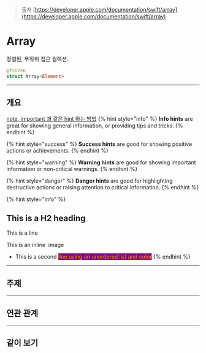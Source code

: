 
> 출처
> [https://developer.apple.com/documentation/swift/array](https://developer.apple.com/documentation/swift/array)
# Array
정렬된, 무작위 접근 컬렉션.

```swift
@frozen
struct Array<Element>
```

<hr class="overview">

## 개요 <a id="overview"></a>


[note, important 과 같은 hint 하는 방법](https://docs.gitbook.com/content-editor/blocks/hint)
{% hint style="info" %}
**Info hints** are great for showing general information, or providing tips and tricks.
{% endhint %}

{% hint style="success" %}
**Success hints** are good for showing positive actions or achievements.
{% endhint %}

{% hint style="warning" %}
**Warning hints** are good for showing important information or non-critical warnings.
{% endhint %}

{% hint style="danger" %}
**Danger hints** are good for highlighting destructive actions or raising attention to critical information.
{% endhint %}

{% hint style="info" %}

## This is a H2 heading

This is a line

This is an inline <img src=".gitbook/assets/notification.png" alt="" data-size="line"> image

- This is a second <mark style="color:orange;background-color:purple;">line using an unordered list and color</mark>
{% endhint %}



<hr class="topics">

## 주제 <a id="topics"></a>

<hr class="relationships">

## 연관 관계 <a id="relationships"></a>

<hr class="see-also">

## 같이 보기 <a id="see-also"></a>